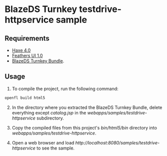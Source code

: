 # BlazeDS Turnkey testdrive-httpservice sample

## Requirements

- [Haxe 4.0](https://haxe.org/)
- [Feathers UI 1.0](https://feathersui.com/)
- [BlazeDS Turnkey Bundle](https://github.com/joshtynjala/blazeds-turnkey-archive).

## Usage

1. To compile the project, run the following command:

```sh
openfl build html5
```

2. In the directory where you extracted the BlazeDS Turnkey Bundle, delete everything except _catalog.jsp_ in the _webapps/samples/testdrive-httpservice_ subdirectory.

3. Copy the compiled files from this project's _bin/html5/bin_ directory into _webapps/samples/testdrive-httpservice_.

4. Open a web browser and load _http://localhost:8080/samples/testdrive-httpservice_ to see the sample.
